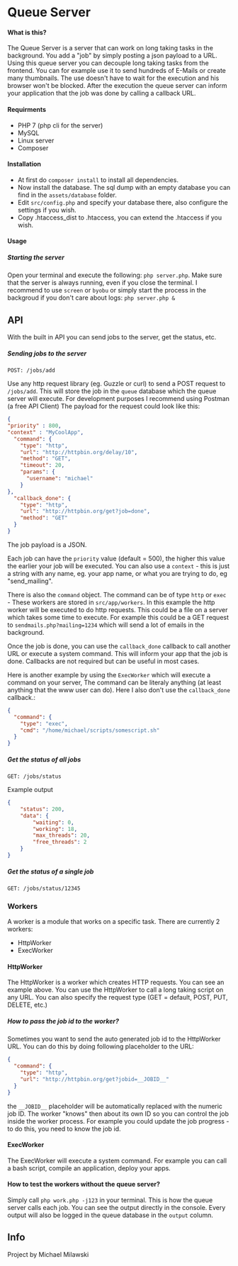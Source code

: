 # Queue Server

#### What is this?
The Queue Server is a server that can work on long taking tasks in the background. You add a "job" by simply posting a json payload to a URL. Using this queue server you can decouple long taking tasks from the frontend. You can for example use it to send hundreds of E-Mails or create many thumbnails. The use doesn't have to wait for the execution and his browser won't be blocked. After the execution the queue server can inform your application that the job was done by calling a callback URL.

#### Requirments
- PHP 7 (php cli for the server)
- MySQL
- Linux server
- Composer

#### Installation
- At first do `composer install` to install all dependencies.
- Now install the database. The sql dump with an empty database you can find in the `assets/database` folder.
- Edit `src/config.php` and specify your database there, also configure the settings if you wish.
- Copy .htaccess_dist to .htaccess, you can extend the .htaccess if you wish. 

#### Usage
##### Starting the server
Open your terminal and execute the following: `php server.php`.
Make sure that the server is always running, even if you close the terminal. I recommend to use `screen` or `byobu` or simply start the process in the backgroud if you don't care about logs: `php server.php &`

## API
With the built in API you can send jobs to the server, get the status, etc.

##### Sending jobs to the server
`POST: /jobs/add`

Use any http request library (eg. Guzzle or curl) to send a POST request to `/jobs/add`. This will store the job in the `queue` database which the queue server will execute.  For development purposes I recommend using Postman (a free API Client) The payload for the request could look like this:

```json
{
"priority" : 800,
"context" : "MyCoolApp",
  "command": {
    "type": "http",
    "url": "http://httpbin.org/delay/10",
    "method": "GET",
    "timeout": 20,
    "params": {
      "username": "michael"
    }
},
  "callback_done": {
    "type": "http",
    "url": "http://httpbin.org/get?job=done",
    "method": "GET"
  }
}
```

The job payload is a JSON.

Each job can have the `priority` value (default = 500), the higher this value the earlier your job will be executed. You can also use a `context` - this is just a string with any name, eg. your app name, or what you are trying to do, eg "send_mailing".

There is also the `command` object. The command can be of type `http` or `exec` - These workers are stored in `src/app/workers`.
In this example the http worker will be executed to do http requests. This could be a file on a server which takes some time to execute. For example this could be a GET request to `sendmails.php?mailing=1234` which will send a lot of emails in the background. 

Once the job is done, you can use the `callback_done` callback to call another URL or execute a system command. This will inform your app that the job is done. Callbacks are not required but can be useful in most cases. 

Here is another example by using the `ExecWorker` which will execute a command on your server, The command can be literaly anything (at least anything that the www user can do). Here I also don't use the `callback_done` callback.:

```json
{
  "command": {
    "type": "exec",
    "cmd": "/home/michael/scripts/somescript.sh"
  }
}
```

##### Get the status of all jobs
`GET: /jobs/status`

Example output
```json
{
    "status": 200,
    "data": {
        "waiting": 0,
        "working": 18,
        "max_threads": 20,
        "free_threads": 2
    }
}
```

##### Get the status of a single job
`GET: /jobs/status/12345`


### Workers
A worker is a module that works on a specific task. 
There are currently 2 workers:
- HttpWorker
- ExecWorker

#### HttpWorker
The HttpWorker is a worker which creates HTTP requests. You can see an example above. You can use the HttpWorker to call a long taking script on any URL. You can also specify the request type (GET = default, POST, PUT, DELETE, etc.)

##### How to pass the job id to the worker?
Sometimes you want to send the auto generated job id to the HttpWorker URL. You can do this by doing following placeholder to the URL:
```json
{
  "command": {
    "type": "http",
    "url": "http://httpbin.org/get?jobid=__JOBID__"
  }
}
```

the `__JOBID__` placeholder will be automatically replaced with the numeric job ID. The worker "knows" then about its own ID so you can control the job inside the worker process. For example you could update the job progress - to do this, you need to know the job id. 

#### ExecWorker
The ExecWorker will execute a system command. For example you can call a bash script, compile an application, deploy your apps.


#### How to test the workers without the queue server?
Simply call `php work.php -j123` in your terminal. This is how the queue server calls each job. You can see the output directly in the console. Every output will also be logged in the queue database in the `output` column.


## Info
Project by Michael Milawski